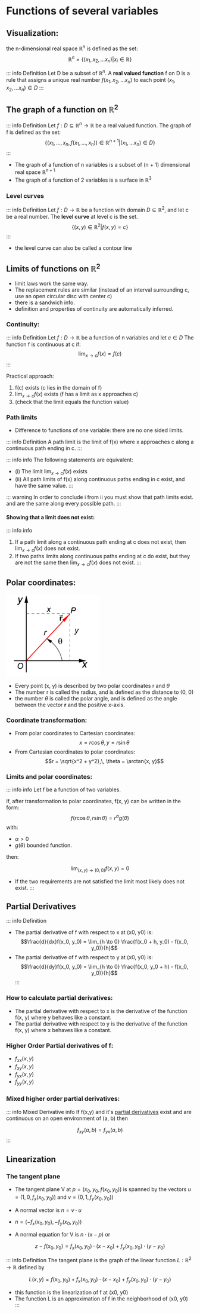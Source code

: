 # Functions of several variables

## Visualization:
the n-dimensional real space $\mathbb{R}^n$ is defined as the set:
$$\mathbb{R}^n = \{(x_1, x_2, ... x_n)| x_i \in \mathbb{R}\}$$

::: info Definition
Let D be a subset of $\mathbb{R}^n$. A **real valued function** f on D is a rule that assigns a unique real number $f(x_1, x_2, ... x_n)$ to each point $(x_1, x_2, ... x_n) \in D$
:::

## The graph of a function on $\mathbb{R}^2$

::: info Definition
Let $f: D \subseteq \mathbb{R}^n \to \mathbb{R}$ be a real valued function.
The graph of f is defined as the set:
$$\{(x_1, ..., x_n, f(x_1, ..., x_n)) \in \mathbb{R}^{n+1} | (x_1, ... x_n) \in D\}$$
:::

+ The graph of a function of n variables is a subset of (n + 1) dimensional real space $\mathbb{R}^{n+1}$
+ The graph of a function of 2 variables is a surface in $\mathbb{R}^3$

### Level curves

::: info Definition
Let $f: D \to \mathbb{R}$ be a function with domain $D \subseteq \mathbb{R}^2$, and let c be a real number. The **level curve** at level c is the set.
$$\{(x,y) \in \mathbb{R}^2 | f(x, y) = c\}$$
:::

+ the level curve can also be called a contour line

## Limits of functions on $\mathbb{R}^2$
+ limit laws work the same way.
+ The replacement rules are similar (instead of an interval surrounding c, use an open circular disc with center c)
+ there is a sandwich info.
+ definition and properties of continuity are automatically inferred.

### Continuity:
::: info Definition
Let $f: D \to \mathbb{R}$ be a function of n variables and let $c \in D$
The function f is continuous at c if:
$$\lim_{x \to c} f(x) = f(c)$$
:::

Practical approach:
1. f(c) exists (c lies in the domain of f)
2. $\lim_{x \to c} f(x)$ exists (f has a limit as x approaches c)
3. (check that the limit equals the function value)

### Path limits
+ Difference to functions of one variable: there are no one sided limits.

::: info Definition
A path limit is the limit of f(x) where x approaches c along a
continuous path ending in c.
:::

::: info info
The following statements are equivalent:
+ (i) The limit $\lim_{x \to c} f(x)$ exists
+ (ii) All path limits of f(x) along continuous paths ending in c exist, and have the same value.
:::

::: warning
In order to conclude i from ii you must show that path limits exist.
and are the same along every possible path.
:::

#### Showing that a limit does not exist:
::: info info
1. If a path limit along a continuous path ending at c does not exist, then $\lim_{x \to c}f(x)$ does not exist.
2. If two paths limits along continuous paths ending at c do exist, but they are not the same then $\lim_{x \to c}f(x)$ does not exist.
:::


## Polar coordinates:
<img src="./polar.png" />

+ Every point (x, y) is described by two polar coordinates r and $\theta$
+ The number r is called the radius, and is defined as the distance to (0, 0)
+ the number $\theta$ is called the polar angle, and is defined as the angle between the vector **r** and the positive x-axis.

### Coordinate transformation:
+ From polar coordinates to Cartesian coordinates:
$$x = r \cos \theta,\, y = r \sin \theta$$
+ From Cartesian coordinates to polar coordinates:
$$r = \sqrt{x^2 + y^2},\, \theta = \arctan{x, y}$$

### Limits and polar coordinates:
::: info info
Let f be a function of two variables.

If, after transformation to
polar coordinates, f(x, y) can be written in the form:
$$f(r\cos{\theta}, r\sin{\theta}) = r^{\alpha}g(\theta)$$
with:
+ $\alpha \gt 0$
+ $g(\theta)$ bounded function.

then:

$$\lim_{(x,y) \to (0,0)} f(x, y) = 0$$

+ If the two requirements are not satisfied the limit most likely does not exist.
:::

## Partial Derivatives

::: info Definition
+ The partial derivative of f with respect to x at (x0, y0) is:
$$\frac{d}{dx}f(x_0, y_0) = \lim_{h \to 0} \frac{f(x_0 + h, y_0) - f(x_0, y_0)}{h}$$
+ The partial derivative of f with respect to y at (x0, y0) is:
$$\frac{d}{dy}f(x_0, y_0) = \lim_{h \to 0} \frac{f(x_0, y_0 + h) - f(x_0, y_0)}{h}$$
:::


### How to calculate partial derivatives:
+ The partial derivative with respect to x is the derivative of the function f(x, y) where y behaves like a constant.
+ The partial derivative with respect to y is the derivative of the function f(x, y) where x behaves like a constant.

### Higher Order Partial derivatives of f:
+ $f_{xx}(x,y)$
+ $f_{xy}(x,y)$
+ $f_{yx}(x,y)$
+ $f_{yy}(x,y)$

### Mixed higher order partial derivatives:
::: info Mixed Derivative info
If f(x,y) and it's [partial derivatives](#higher-order-partial-derivatives-of-f) exist and are continuous on an open environment of (a, b) then

$$f_{xy}(a,b)  = f_{yx}(a,b)$$
:::

## Linearization

### The tangent plane

+ The tangent plane V at $p = (x_0, y_0, f(x_0, y_0))$ is spanned by the vectors $u = (1, 0, f_x(x_0, y_0))$ and $v = (0, 1, f_y(x_0, y_0))$

+ A normal vector is $n = v \cdot u$
+ $n = (-f_x(x_0, y_0), -f_y(x_0, y_0))$

+ A normal equation for V is $n \cdot (x - p)$ or

$$z - f(x_0, y_0) = f_x(x_0, y_0) \cdot (x - x_0) + f_y(x_0, y_0) \cdot (y - y_0)$$

::: info Definition
The tangent plane is the graph of the linear function $L: \mathbb{R}^2 \to \mathbb{R}$ defined by

$$L(x, y) = f(x_0, y_0) + f_x(x_0, y_0) \cdot (x - x_0) + f_y(x_0, y_0) \cdot (y - y_0)$$

+ this function is the linearization of f at (x0, y0)
+ The function L is an approximation of f in the neighborhood
of (x0, y0)
:::